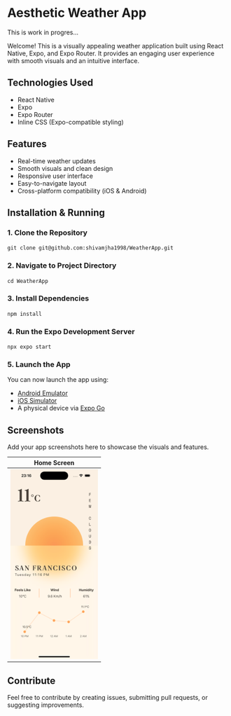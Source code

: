 # Aesthetic Weather App

This is work in progres...

Welcome! This is a visually appealing weather application built using React Native, Expo, and Expo Router. It provides an engaging user experience with smooth visuals and an intuitive interface.

## Technologies Used

- React Native
- Expo
- Expo Router
- Inline CSS (Expo-compatible styling)

## Features

- Real-time weather updates
- Smooth visuals and clean design
- Responsive user interface
- Easy-to-navigate layout
- Cross-platform compatibility (iOS & Android)

## Installation & Running

### 1. Clone the Repository

```
git clone git@github.com:shivamjha1998/WeatherApp.git
```

### 2. Navigate to Project Directory

```
cd WeatherApp
```

### 3. Install Dependencies

```
npm install
```

### 4. Run the Expo Development Server

```
npx expo start
```

### 5. Launch the App

You can now launch the app using:

- [Android Emulator](https://docs.expo.dev/workflow/android-studio-emulator/)
- [iOS Simulator](https://docs.expo.dev/workflow/ios-simulator/)
- A physical device via [Expo Go](https://expo.dev/go)

## Screenshots

Add your app screenshots here to showcase the visuals and features.

| Home Screen                                                                                                                             |
| --------------------------------------------------------------------------------------------------------------------------------------- |
| <img src="./assets/images/screenshots/Simulator Screenshot - iPhone 15 Pro - 2025-03-18 at 23.16.14.png" alt="screenshot" width="200"/> |

## Contribute

Feel free to contribute by creating issues, submitting pull requests, or suggesting improvements.
